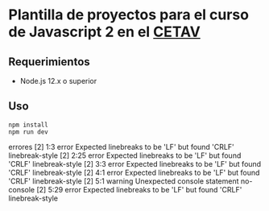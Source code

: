 # Plantilla de proyectos para el curso de Javascript 2 en el [CETAV](http://parquelalibertad.org/cetav/)

## Requerimientos

* Node.js 12.x o superior

## Uso

```
npm install
npm run dev
```
errores 
[2]   1:3   error    Expected linebreaks to be 'LF' but found 'CRLF'  linebreak-style
[2]   2:25  error    Expected linebreaks to be 'LF' but found 'CRLF'  linebreak-style
[2]   3:3   error    Expected linebreaks to be 'LF' but found 'CRLF'  linebreak-style
[2]   4:1   error    Expected linebreaks to be 'LF' but found 'CRLF'  linebreak-style
[2]   5:1   warning  Unexpected console statement                     no-console
[2]   5:29  error    Expected linebreaks to be 'LF' but found 'CRLF'  linebreak-style
